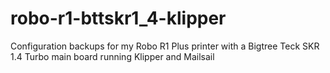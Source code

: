 # robo-r1-bttskr1_4-klipper
Configuration backups for my Robo R1 Plus printer with a Bigtree Teck SKR 1.4 Turbo main board running Klipper and Mailsail
